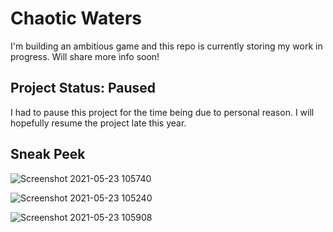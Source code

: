 # Chaotic Waters

I'm building an ambitious game and this repo is currently storing my work in progress. Will share more info soon!

## Project Status: Paused

I had to pause this project for the time being due to personal reason. I will hopefully resume the project late this year.

## Sneak Peek

![Screenshot 2021-05-23 105740](https://user-images.githubusercontent.com/1997526/129480483-77d24b5a-4a02-4a07-a63c-57fd2c5885ad.png)

![Screenshot 2021-05-23 105240](https://user-images.githubusercontent.com/1997526/129480514-3bb6032f-09e3-468c-9512-6bc8d3f65b02.png)

![Screenshot 2021-05-23 105908](https://user-images.githubusercontent.com/1997526/129480506-3c8b3c2b-3efb-4576-ab33-bbfc5d2890f0.png)
